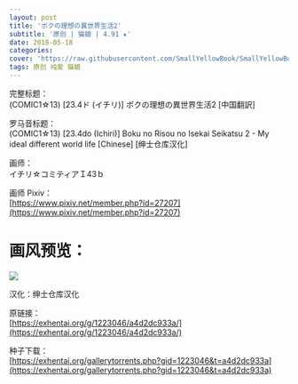 ```yaml
---
layout: post
title: 'ボクの理想の異世界生活2'
subtitle: '原创 | 猫娘 | 4.91 ★'
date: 2018-05-18
categories: 
cover: 'https://raw.githubusercontent.com/SmallYellowBook/SmallYellowBook.github.io/master/image/%E3%83%9C%E3%82%AF%E3%81%AE%E7%90%86%E6%83%B3%E3%81%AE%E7%95%B0%E4%B8%96%E7%95%8C%E7%94%9F%E6%B4%BB2.jpg'
tags: 原创 纯爱 猫娘
---
```


完整标题：  
(COMIC1☆13) [23.4ド (イチリ)] ボクの理想の異世界生活2 [中国翻訳]  

罗马音标题：  
(COMIC1☆13) [23.4do (Ichiri)] Boku no Risou no Isekai Seikatsu 2 - My ideal different world life [Chinese] [绅士仓库汉化]  

画师：  
イチリ☆コミティアＩ43ｂ  

画师 Pixiv：  
[https://www.pixiv.net/member.php?id=27207](https://www.pixiv.net/member.php?id=27207)  

# 画风预览：  
![](https://raw.githubusercontent.com/SmallYellowBook/SmallYellowBook.github.io/master/image/%E3%83%9C%E3%82%AF%E3%81%AE%E7%90%86%E6%83%B3%E3%81%AE%E7%95%B0%E4%B8%96%E7%95%8C%E7%94%9F%E6%B4%BB2.jpg)

汉化：绅士仓库汉化  

原链接：  
[https://exhentai.org/g/1223046/a4d2dc933a/](https://exhentai.org/g/1223046/a4d2dc933a/)  

种子下载：  
[https://exhentai.org/gallerytorrents.php?gid=1223046&t=a4d2dc933a](https://exhentai.org/gallerytorrents.php?gid=1223046&t=a4d2dc933a)  

